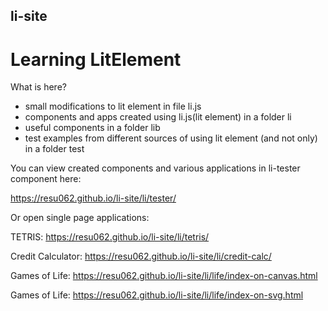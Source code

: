 ## li-site
# Learning LitElement

What is here?
  - small modifications to lit element in file li.js
  - components and apps created using li.js(lit element) in a folder li
  - useful components in a folder lib
  - test examples from different sources of using lit element (and not only) in a folder test


You can view created components and various applications in li-tester component here: 

https://resu062.github.io/li-site/li/tester/

Or open single page applications:

TETRIS: https://resu062.github.io/li-site/li/tetris/

Credit Calculator: https://resu062.github.io/li-site/li/credit-calc/

Games of Life: https://resu062.github.io/li-site/li/life/index-on-canvas.html

Games of Life: https://resu062.github.io/li-site/li/life/index-on-svg.html
